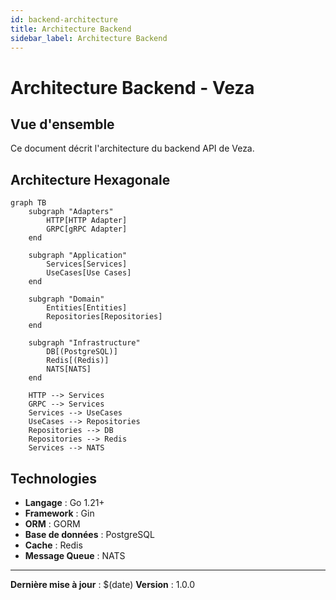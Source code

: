 ```yaml
---
id: backend-architecture
title: Architecture Backend
sidebar_label: Architecture Backend
---
```


# Architecture Backend - Veza

## Vue d'ensemble

Ce document décrit l'architecture du backend API de Veza.

## Architecture Hexagonale

```mermaid
graph TB
    subgraph "Adapters"
        HTTP[HTTP Adapter]
        GRPC[gRPC Adapter]
    end
    
    subgraph "Application"
        Services[Services]
        UseCases[Use Cases]
    end
    
    subgraph "Domain"
        Entities[Entities]
        Repositories[Repositories]
    end
    
    subgraph "Infrastructure"
        DB[(PostgreSQL)]
        Redis[(Redis)]
        NATS[NATS]
    end
    
    HTTP --> Services
    GRPC --> Services
    Services --> UseCases
    UseCases --> Repositories
    Repositories --> DB
    Repositories --> Redis
    Services --> NATS
```

## Technologies

- **Langage** : Go 1.21+
- **Framework** : Gin
- **ORM** : GORM
- **Base de données** : PostgreSQL
- **Cache** : Redis
- **Message Queue** : NATS

---

**Dernière mise à jour** : $(date)
**Version** : 1.0.0 